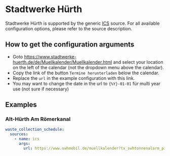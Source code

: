 # Stadtwerke Hürth

Stadtwerke Hürth is supported by the generic [ICS](/doc/source/ics.md) source. For all available configuration options, please refer to the source description.


## How to get the configuration arguments

- Goto <https://www.stadtwerke-huerth.de/de/Muellkalender/Muellkalender.html> and select your location on the left of the calendar (not the dropdown menu above the calendar).
- Copy the link of the button `Termine herunterladen` below the calendar.
- Replace the `url` in the example configuration with this link.
- You may want to change the date in the url to `{%Y}-01-01` für multi year use (not sure if necessary)

## Examples

### Alt-Hürth Am Römerkanal

```yaml
waste_collection_schedule:
  sources:
    - name: ics
      args:
        url: https://www.swhmobil.de/muellkalender?tx_swhtonnenalarm_pi1%5Baction%5D=calendarFile&tx_swhtonnenalarm_pi1%5Bcontroller%5D=Calendar&tx_swhtonnenalarm_pi1%5BselectedDate%5D={%Y}-01-01&tx_swhtonnenalarm_pi1%5BselectedDistrict%5D=Alt-H%C3%BCrth&tx_swhtonnenalarm_pi1%5BselectedStreet%5D=Am%20R%C3%B6merkanal&tx_swhtonnenalarm_pi1%5BselectedTypes%5D%5B0%5D=1&tx_swhtonnenalarm_pi1%5BselectedTypes%5D%5B1%5D=5&tx_swhtonnenalarm_pi1%5BselectedTypes%5D%5B2%5D=4&tx_swhtonnenalarm_pi1%5BselectedTypes%5D%5B3%5D=2&tx_swhtonnenalarm_pi1%5BselectedTypes%5D%5B4%5D=6&tx_swhtonnenalarm_pi1%5BselectedTypes%5D%5B5%5D=3&tx_swhtonnenalarm_pi1%5BselectedTypes%5D%5B6%5D=7&type=1985&cHash=21e359062f8252efaa7b3dbfc57b98c1
```
